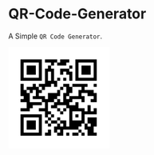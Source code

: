 # QR-Code-Generator

A Simple `QR Code Generator`.

<p align="left"> <a href="#"><img width="40%" height="40%" src="https://github.com/sayedanowar/QR-Code-Generator/blob/main/Icon/Info.svg"/></a> </p>

